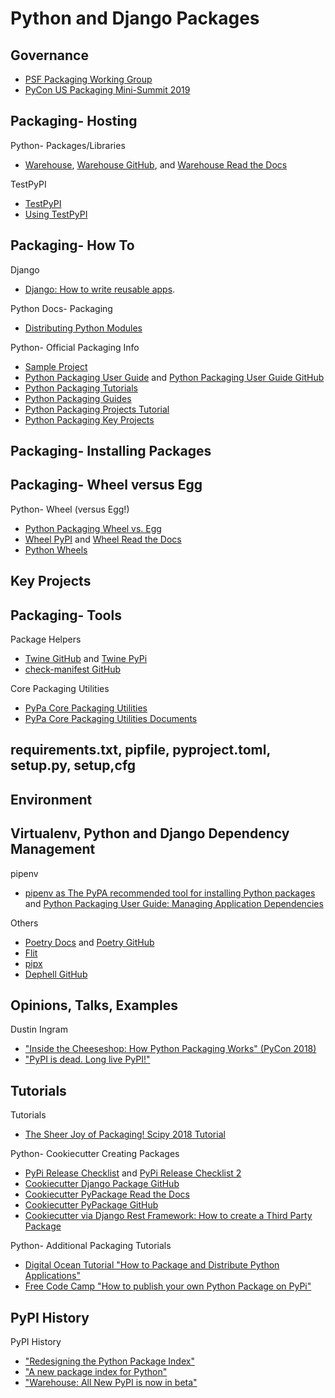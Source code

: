 # Python and Django Packages

<!--
Tools
http://nixos.org
https://github.com/NixOS/nix

https://pypi.org/project/keyring/ | keyring · PyPI

Checks
https://pypi.org/project/check-manifest/
https://github.com/jwodder/check-wheel-contents | jwodder/check-wheel-contents: Check your wheels have the right contents

https://pypi.org/classifiers/ | Classifiers · PyPI
https://packaging.python.org/tutorials/packaging-projects/#classifiers | Packaging Python Projects — Python Packaging User Guide
https://www.python.org/dev/peps/pep-0301/#distutils-trove-classification | PEP 301 -- Package Index and Metadata for Distutils | Python.org

Twine
https://readthedocs.org/projects/twine/downloads/pdf/latest/ | Twine Documentation

Setuptools
https://setuptools.readthedocs.io/en/latest/setuptools.html | Building and Distributing Packages with Setuptools — setuptools 45.2.0 documentation

https://docs.python.org/3/tutorial/modules.html#packages | 6. Modules — Python 3.7.3rc1 documentation

https://docs.python.org/3/distutils/introduction.html | 1. An Introduction to Distutils — Python 3.6.4rc1 documentation
https://docs.python.org/3/distutils/setupscript.html | 2. Writing the Setup Script — Python 3.6.4rc1 documentation
https://docs.python.org/3.1/distutils/uploading.html | 7. Uploading Packages to the Package Index — Python v3.1.5 documentation
https://docs.python.org/3.6/distutils/packageindex.html#package-index | 6. The Python Package Index (PyPI) — Python 3.6.4rc1 documentation
https://docs.python.org/3/distutils/sourcedist.html | 4. Creating a Source Distribution — Python 3.6.4rc1 documentation

https://docs.python.org/3/distutils/configfile.html | 3. Writing the Setup Configuration File — Python 3.8.1rc1 documentation
https://docs.python.org/3/install/index.html#inst-config-syntax | Installing Python Modules (Legacy version) — Python 3.8.1rc1 documentation

https://packaging.python.org/tutorials/distributing-packages/#project-urls

https://stackoverflow.com/questions/5280906/difference-between-binary-release-and-source-release | Difference between Binary release and source release? - Stack Overflow

Pinax
https://pypi.org/project/django-utils/ | django-utils · PyPI
https://docs.python.org/3/library/distutils.html | distutils — Building and installing Python modules — Python 3.8.1 documentation

Virtualenv
https://twitter.com/IanLee1521/status/1260437446728331268

pip Study
https://twitter.com/bernardtyers/status/1236039617222230017

TOML
https://snarky.ca/what-the-heck-is-pyproject-toml/ | What the heck is pyproject.toml?
https://github.com/carlosperate/awesome-pyproject | carlosperate/awesome-pyproject: An Awesome List of projects using the pyproject.toml Python configuration file.


Kenneth
https://docs.python-guide.org/shipping/packaging/ | Packaging Your Code — The Hitchhiker's Guide to Python
https://docs.python-guide.org/shipping/freezing/#freezing-your-code-ref | Freezing Your Code — The Hitchhiker's Guide to Python

PyPI Quick Start Guide
https://github.com/pypa/packaging.python.org/issues/688
https://twitter.com/mariatta/status/1218232806163107841
https://twitter.com/brettsky/status/1218293642877534209
https://github.com/pypa/gh-action-pypi-publish/issues/2 | Add a usage guide to packaging.python.org · Issue #2 · pypa/gh-action-pypi-publish

https://twitter.com/di_codes/status/1253166894158417926 | Dustin Ingram on Twitter: "Today we merged support on @pypi for PEP 592, adding the ability to "yank" releases, and for installers to determine which releases have been "yanked"! Nice! ...but, uh, what is a "yanked" release, you might ask? (1\11)" / Twitter

Scam
urllib3
https://twitter.com/snyksec/status/1236755073499357185
https://twitter.com/webology/status/1202238650416807936 | ❄☃ Jeff Triplett 🎄 on Twitter: "🚨 PSA: Python friends, please doublecheck if you accidentally have "python3-dateutil" (THREE) and/or "jeIlyfish" installed. They attempt to steal your GPG and SSH keys. https://t.co/OcfL165pXA" / Twitter


https://twitter.com/brettsky/status/1216051044095946752
https://twitter.com/VictorStinner/status/1216061972543868929
https://github.com/vstinner/pyperf/blob/master/setup.py

Requirements pinning
https://twitter.com/webology/status/1238674042338652161
-->


## Governance

* [PSF Packaging Working Group](https://wiki.python.org/psf/PackagingWG)
* [PyCon US Packaging Mini-Summit 2019](https://discuss.python.org/t/pycon-us-packaging-mini-summit-2019/833)

<!--
Packaging Summit
https://mail.python.org/archives/list/distutils-sig@python.org/thread/ZEZNY2MCUN3S3JGUFF6U6OWVEOKW2UAF/
https://mobile.twitter.com/pradyunsg/status/1224789432504475649

https://www.python.org/dev/peps/pep-0566/ | PEP 566 -- Metadata for Python Software Packages 2.1 | Python.org
https://www.python.org/dev/peps/pep-0496/ | PEP 496 -- Environment Markers | Python.org
https://www.python.org/dev/peps/pep-0508/#id23 | PEP 508 -- Dependency specification for Python Software Packages | Python.org

https://www.python.org/dev/peps/pep-0427/ | PEP 427 -- The Wheel Binary Package Format 1.0 | Python.org
https://www.python.org/dev/peps/pep-0438/ | PEP 438 -- Transitioning to release-file hosting on PyPI | Python.org
https://www.python.org/dev/peps/pep-0440/ | PEP 440 -- Version Identification and Dependency Specification | Python.org
https://www.python.org/dev/peps/pep-0517/

https://www.python.org/dev/peps/pep-0394/#recommendation
-->

## Packaging- Hosting

Python- Packages/Libraries
* [Warehouse](https://pypi.org), [Warehouse GitHub](https://github.com/pypa/warehouse), and [Warehouse Read the Docs](https://warehouse.readthedocs.io)
 
TestPyPI
* [TestPyPI](https://test.pypi.org)
* [Using TestPyPI](https://packaging.python.org/guides/using-testpypi)

## Packaging- How To

Django
* [Django: How to write reusable apps](https://docs.djangoproject.com/en/3.0/intro/reusable-apps/).

Python Docs- Packaging
* [Distributing Python Modules](https://docs.python.org/3/distributing/index.html)

Python- Official Packaging Info
* [Sample Project](https://github.com/pypa/sampleproject)
* [Python Packaging User Guide](https://packaging.python.org) and [Python Packaging User Guide GitHub](https://github.com/pypa/python-packaging-user-guide) 
* [Python Packaging Tutorials](https://packaging.python.org/tutorials) 
* [Python Packaging Guides](https://packaging.python.org/guides) 
* [Python Packaging Projects Tutorial](https://packaging.python.org/tutorials/packaging-projects)  
* [Python Packaging Key Projects](https://packaging.python.org/key_projects)

<!--
https://packaging.python.org/overview/ | An Overview of Packaging for Python — Python Packaging User Guide
https://packaging.python.org/glossary/ | Glossary — Python Packaging User Guide

https://packaging.python.org/tutorials/distributing-packages/ | Packaging and distributing projects
-->

## Packaging- Installing Packages

<!--
https://packaging.python.org/tutorials/installing-packages/

https://packaging.python.org/glossary/#term-version-specifier

https://pip.pypa.io/en/latest/reference/pip_install/#pip-install
https://pip.pypa.io/en/latest/user_guide/#requirements-files
https://setuptools.readthedocs.io/en/latest/pkg_resources.html#requirement-objects

https://packaging.python.org/glossary/#term-requirement-specifier
https://www.python.org/dev/peps/pep-0440/
https://www.python.org/dev/peps/pep-0440/#version-specifiers

https://pypi.org/classifiers/ | Classifiers · PyPI
https://packaging.python.org/specifications/core-metadata/#description-content-type-optional | Core metadata specifications — Python Packaging User Guide
-->

## Packaging- Wheel versus Egg

Python- Wheel (versus Egg!)
* [Python Packaging Wheel vs. Egg](http://python-packaging-user-guide.readthedocs.io/discussions/wheel-vs-egg)
* [Wheel PyPI](https://pypi.org/project/wheel) and [Wheel Read the Docs](http://wheel.readthedocs.org)
* [Python Wheels](http://pythonwheels.com)

<!--
Wheels
https://github.com/pypa/wheel
https://packaging.python.org/guides/distributing-packages-using-setuptools/#wheels | Packaging and distributing projects — Python Packaging User Guide
https://packaging.python.org/tutorials/packaging-projects/#wheels | Packaging Python Projects — Python Packaging User Guide
https://pip.pypa.io/en/stable/reference/pip_wheel
-->

## Key Projects

<!--
https://docs.python.org/3/distutils/setupscript.html | 2. Writing the Setup Script — Python 3.8.1 documentation
https://en.wikipedia.org/wiki/Setuptools
https://pypi.org/project/setuptools/
https://setuptools.readthedocs.io/en/latest/setuptools.html | Building and Distributing Packages with Setuptools — setuptools 45.0.0 documentation

https://packaging.python.org/guides/distributing-packages-using-setuptools/ | Packaging and distributing projects — Python Packaging User Guide

https://packaging.python.org/key_projects/#setuptools | Project Summaries — Python Packaging User Guide
https://packaging.python.org/key_projects/#distutils

https://packaging.python.org/key_projects/#wheel | Project Summaries — Python Packaging User Guide
https://packaging.python.org/guides/distributing-packages-using-setuptools/#wheels
https://packaging.python.org/guides/distributing-packages-using-setuptools/#universal-wheels
-->

## Packaging- Tools

Package Helpers
* [Twine GitHub](https://github.com/pypa/twine) and [Twine PyPi](https://pypi.python.org/pypi/twine)
* [check-manifest GitHub](https://github.com/mgedmin/check-manifest)

Core Packaging Utilities
* [PyPa Core Packaging Utilities](https://github.com/pypa/packaging)  
* [PyPa Core Packaging Utilities Documents](https://packaging.pypa.io) 

## requirements.txt, pipfile, pyproject.toml, setup.py, setup,cfg

<!--
PEP 517 and 518 in Plain English
https://medium.com/@grassfedcode/pep-517-and-518-in-plain-english-47208ca8b7a6
https://www.python.org/dev/peps/pep-0517/
https://www.python.org/dev/peps/pep-0518/

pyproject.toml : the future of Python packaging
https://testandcode.com/52

Options
The difference between setup.py (pyproject.toml) and requirements.txt (Pipfile) #27
https://github.com/pypa/pipfile/issues/27
https://packaging.python.org/discussions/install-requires-vs-requirements/ | install_requires vs requirements files — Python Packaging User Guide
https://pip.pypa.io/en/stable/user_guide/#requirements-files
https://docs.pipenv.org/advanced/#pipfile-vs-setup-py
https://github.com/pypa/pipfile
https://github.com/pypa/pipfile#the-concept

https://mobile.twitter.com/brettsky/status/1246233334482489344 | Brett Cannon on Twitter: "🎉 Once TOML reaches 1.0 I will start a conversation about getting a parser into the stdlib https://t.co/B4mxWO47BU" / Twitter

pyproject.toml
https://www.python.org/dev/peps/pep-0518/ | PEP 518 -- Specifying Minimum Build System Requirements for Python Projects | Python.org
https://snarky.ca/clarifying-pep-518/ | Clarifying PEP 518 (a.k.a. pyproject.toml)
https://en.wikipedia.org/wiki/TOML | TOML - Wikipedia
https://gitlab.com/pycqa/flake8/issues/428#note_154743215 | pyproject.toml (PEP 518) support (#428) · Issues · PyCQA / flake8 · GitLab
https://news.ycombinator.com/item?id=17110882 | pyproject.toml isn't another way to specify dependencies for Python code. The l... | Hacker News
https://github.com/psf/black/blob/master/pyproject.toml | black/pyproject.toml at master · psf/black
-->

## Environment

<!--
https://github.com/cans/gitvenv
https://direnv.net/ | direnv – unclutter your .profile | direnv

direnv
https://twitter.com/webology/status/1249711305851916290 | Jeff says, "wash your hands" 🧼👏 on Twitter: "@carltongibson Please use https://t.co/r85QZqhspb It will save you from having project env variables leak into another too. Five stars. Use it for a day or two and you'll thank me later." / Twitter
https://twitter.com/webology/status/1249711521070014464 | Jeff says, "wash your hands" 🧼👏 on Twitter: "PSA: Use direnv. Just use it. It'll save you frustrating and accidentally env leakage. https://t.co/r85QZqhspb https://t.co/1YzNPaNlmg" / Twitter

Kenneth
https://github.com/inishchith/autoenv
-->

## Virtualenv, Python and Django Dependency Management

pipenv
* [pipenv as The PyPA recommended tool for installing Python packages](https://packaging.python.org/guides/tool-recommendations/) and [Python Packaging User Guide: Managing Application Dependencies](https://packaging.python.org/tutorials/managing-dependencies/#managing-dependencies)

Others
* [Poetry Docs](https://python-poetry.org/docs/) and [Poetry GitHub](https://github.com/python-poetry)
* [Flit](https://flit.readthedocs.io/en/latest/)
* [pipx](https://pipxproject.github.io/pipx/)
* [Dephell GitHub](https://github.com/dephell/dephell)

<!--
https://packaging.python.org/tutorials/installing-packages/#creating-and-using-virtual-environments

venv, virtualenv and pyenv
https://docs.python-guide.org/dev/virtualenvs/ | Pipenv & Virtual Environments — The Hitchhiker's Guide to Python

https://github.com/pyenv/pyenv-virtualenv | pyenv/pyenv-virtualenv: a pyenv plugin to manage virtualenv (a.k.a. python-virtualenv)
https://github.com/pyenv/pyenv-update

pyenv
https://twitter.com/webology/status/1206676626311917568 | ❄☃ Jeff Triplett 🎄🔔 on Twitter: "Same. If you run macOS and develop with Python, pyenv is the way to go IMO. https://t.co/9sy5GBtGIw" / Twitter
https://twitter.com/webology/status/1199446555809460231 | 🍂 Jeff Triplett 🍂 on Twitter: "🐍 This is a great resource. 🐳 I'd love to see a 4th Docker version. 🎉 If you use macOS, I highly, highly recommend using pyenv to manage your Python version of you. It's on my "just use it" list when I work with any level of dev. https://t.co/R6uPyFbJDr" / Twitter
https://www.marc-richter.info/using-pyenv-to-manage-your-python-interpreters/ | Using pyenv to manage your Python interpreters - Marc Richter's personal site

https://packaging.python.org/tutorials/managing-dependencies/ | Managing Application Dependencies — Python Packaging User Guide

pip grant
https://mobile.twitter.com/di_codes/status/1193980331004743680

pip
https://pip.pypa.io/en/stable/reference/pip_install/ | pip install — pip 19.3.1 documentation
https://pip.pypa.io/en/stable/reference/pip_install/#editable-installs | pip install — pip 18.1 documentation
https://pip.readthedocs.io/en/latest/user_guide/#user-installs | User Guide — pip 19.1.dev0 documentation
https://pypi.org/project/pip/ | pip · PyPI

Pip problem
https://github.com/pypa/pip/issues/7531#issuecomment-576686251 | Release 20.0 · Issue #7531 · pypa/pip

https://github.com/jazzband/pip-tools | jazzband/pip-tools: A set of tools to keep your pinned Python dependencies fresh.

https://github.com/pypa/pipenv/issues/4058 | If this project is dead, just tell us · Issue #4058 · pypa/pipenv
https://twitter.com/ordanisanchez/status/1242953101969104896

https://www.youtube.com/watch?v=GBQAKldqgZs | Kenneth Reitz - Pipenv: The Future of Python Dependency Management - PyCon 2018 - YouTube
http://www.kennethreitz.org/essays/a-better-pip-workflow
https://pipenv.readthedocs.io/en/latest/ | Pipenv: Python Dev Workflow for Humans — pipenv 8.3.2 documentation
https://github.com/pypa/pipenv | kennethreitz/pipenv: Python Development Workflow for Humans.

pipenv
https://twitter.com/simonw/status/1211735682135101440 | Simon Willison on Twitter: "@llanga @webology That's the main reason I use pipenv - it keeps my virtual environments outside Dropbox for me" / Twitter

Criticism of Poetry
https://mobile.twitter.com/hynek/status/1226240842429616135

https://python-poetry.org/docs/pyproject/
https://black.readthedocs.io/en/stable/pyproject_toml.html

https://pyup.io/ | Manage your Python dependencies with pyup.io
http://www.pyinstaller.org/ | Welcome to PyInstaller official website — PyInstaller
-->

## Opinions, Talks, Examples

Dustin Ingram
* ["Inside the Cheeseshop: How Python Packaging Works" (PyCon 2018)](https://dustingram.com/talks/2018/10/23/inside-the-cheeseshop)
* ["PyPI is dead. Long live PyPI!"](https://dustingram.com/articles/2018/04/16/pypi-is-dead-long-live-pypi)

<!--
DjangoCon Europe 2017 Vinta
https://www.youtube.com/watch?v=AMg4Iind90Q | (1) "Qualities of great reusable Django apps" by Flávio Juvenal da Silva Junior - YouTube
https://docs.google.com/presentation/d/1yapK1hYt8f64ztLCc7yFpCI4RG1vTMLhqwZ6cUBZIvI/edit#slide=id.p | Qualities of great reusable Django apps - DjangoCon Europe 2017 - Google Slides
https://www.vinta.com.br/blog/2017/djangocon-europe-2017-was-awesome/ | DjangoCon Europe 2017 was awesome! – Vinta Software

Sample project
https://github.com/crwilcox/my-pypi-package | crwilcox/my-pypi-package: A sample package to publish to pypi that uses circleci for CI and nox for test automation
https://github.com/crwilcox/my-pypi-package/blob/master/.circleci/config.yml | my-pypi-package/config.yml at master · crwilcox/my-pypi-package
https://speakerdeck.com/crwilcox/pycon-2019-shipping-your-first-python-package-and-automating-future-publishing?slide=14 | PyCon 2019 - Shipping your first Python package and automating future publishing - Speaker Deck
https://www.youtube.com/watch?v=P3dY3uDmnkU | Chris Wilcox - Shipping your first Python package and automating future publishing - PyCon 2019 - YouTube

https://www.youtube.com/watch?v=AQsZsgJ30AE
https://www.youtube.com/watch?v=EdD6Ifjlle4 | DjangoCon US 2018 - Packaging Django Apps for Distribution on PyPI by Laura Hampton - YouTube
https://www.youtube.com/watch?time_continue=1&v=QgZ7qv4Cd0Y | How To Publish A Package On PyPI - YouTube
-->

<!--
The Packaging Gradient
https://www.youtube.com/watch?v=iLVNWfPWAC8

https://www.bernat.tech/pep-517-and-python-packaging/ | The state of Python Packaging - package types
https://github.com/gaborbernat/pugs | gaborbernat/pugs: random pug quote provider
https://github.com/ipfs/package-managers/issues/56 | Interesting academic papers related to package management · Issue #56 · ipfs/package-managers

Epic Python packaging thread
https://twitter.com/zooba/status/1236440987054063616

https://twitter.com/di_codes/status/1137014821923241986 | Dustin Ingram on Twitter: "Ask anyone about packaging, and they'll tell you the same thing: "it sucks". Now, I don't think it sucks. I think it's challenging, hard to grasp, complicated, has some rough edges, has a lot of historical baggage. I think it was built by people, and people aren't perfect. 5/16"
-->

## Tutorials

Tutorials
* [The Sheer Joy of Packaging! Scipy 2018 Tutorial](https://python-packaging-tutorial.readthedocs.io/en/latest)

Python- Cookiecutter Creating Packages
* [PyPi Release Checklist](https://gist.github.com/audreyr/5990987) and [PyPi Release Checklist 2](https://gist.github.com/audreyr/9f1564ea049c14f682f4)
* [Cookiecutter Django Package GitHub](https://github.com/pydanny/cookiecutter-djangopackage)
* [Cookiecutter PyPackage Read the Docs](https://cookiecutter.readthedocs.org/en/latest)
* [Cookiecutter PyPackage GitHub](https://github.com/audreyr/cookiecutter-pypackage)
* [Cookiecutter via Django Rest Framework: How to create a Third Party Package](http://www.django-rest-framework.org/topics/third-party-resources)

Python- Additional Packaging Tutorials
* [Digital Ocean Tutorial "How to Package and Distribute Python Applications"](https://www.digitalocean.com/community/tutorials/how-to-package-and-distribute-python-applications) 
* [Free Code Camp "How to publish your own Python Package on PyPi"](https://medium.freecodecamp.org/how-to-publish-a-pyton-package-on-pypi-a89e9522ce24)

<!--
https://realpython.com/pypi-publish-python-package/
-->

## PyPI History

PyPI History
* ["Redesigning the Python Package Index"](http://pyfound.blogspot.com/2018/08/redesigning-python-package-index.html)
* ["A new package index for Python"](https://lwn.net/Articles/751458/)
* ["Warehouse: All New PyPI is now in beta"](http://pyfound.blogspot.com/2018/03/warehouse-all-new-pypi-is-now-in-beta.html)


<!--
https://wiki.python.org/moin/CheeseShop | CheeseShop - Python Wiki

https://wiki.python.org/moin/Distutils | Distutils - Python Wiki

Issues
https://github.com/pypa/warehouse/issues
https://github.com/pypa/packaging-problems/issues | Issues · pypa/packaging-problems
https://github.com/pypa/pypi-support

https://github.com/pypa/integration-test | pypa/integration-test: ensure core packaging tools work well with each other
-->

<!--
https://twitter.com/ncoghlan_dev/status/1146177537497714688 | Nick Coghlan on Twitter: "You won't settle that debate easily: https://t.co/62cgLT9f1w :)… "

https://twitter.com/di_codes/status/1135628015147388928 | Dustin Ingram on Twitter: "Ever wondered what is going on when you `pip install numpy` and it downloads some file with a name like `numpy-1.16.4-cp37-cp37m-manylinux1_x86_64.whl `? This is a built distribution, and @brettsky just published a great explanation of what every part of that filename means.… https://t.co/yJAXS13a2J"
https://snarky.ca/the-challenges-in-designing-a-library-for-pep-425/ | The challenges in designing a library for PEP 425 (aka wheel tags)

New- Packaging
https://pydist.com/blog/distributions-vs-releases | PyDist – Blog

https://docs.travis-ci.com/user/deployment/pypi/ | PyPI deployment - Travis CI
-->

<!--
https://twitter.com/pypi_updates2 | PyPI Recent Updates (@pypi_updates2) | Twitter

https://twitter.com/di_codes/status/1097217474603438080 | Dustin Ingram @ PyCaribbean on Twitter: "First you just have to understand all these things... 🤐… "

Tutorials
http://the-hitchhikers-guide-to-packaging.readthedocs.io/en/latest/contributing.html | Contribute Your Package to the World — The Hitchhiker's Guide to Packaging 1.0 documentation

https://pythonhosted.org/setuptools/formats.html
https://pythonhosted.org/an_example_pypi_project/setuptools.html

https://blog.jetbrains.com/pycharm/2017/05/how-to-publish-your-package-on-pypi/ | How to Publish Your Package on PyPI | PyCharm Blog
https://tom-christie.github.io/articles/pypi/ | Uploading to PyPI – Tom Christie

https://github.com/twoscoops/Creating-and-Distributing-Python-Packages | twoscoops/Creating-and-Distributing-Python-Packages
https://courses.twoscoopspress.com/courses/take/creating-and-distributing-python-packages | Two Scoops Press

Seeking a new maintainer for packaging.python.org and Twine.
https://mail.python.org/archives/list/distutils-sig@python.org/thread/M7VRNT5KP4YQ6UPVI4MN4IIWM2Z3IXCH/

PyPI
Improvements
https://pythoninsider.blogspot.com/2019/05/use-two-factor-auth-to-improve-your.html | Python Insider: Use two-factor auth to improve your PyPI account's security
https://packaging.python.org/guides/making-a-pypi-friendly-readme/ | Making a PyPI-friendly README — Python Packaging User Guide

New PyPI
https://packaging.python.org/guides/migrating-to-pypi-org/ | Migrating to PyPI.org — Python Packaging User Guide
http://pyfound.blogspot.com/2018/02/python-package-maintainers-help-test.html | Python Software Foundation News: Python package maintainers, help test the new PyPI!
https://docs.google.com/forms/d/e/1FAIpQLSczrATlexkR1_gBt727eGnc05FCt-75Mx2usMq1wvCm_cLddg/viewform | Conducting user tests on PyPI
https://gist.github.com/nlhkabu/a0b1ae0016a2641f6b79d9ace9110403 | Recruiting User Testers for PyPI
https://docs.google.com/forms/d/e/1FAIpQLSfABpsRcVYt7RDJEsbL_2CnyH-IKXRCRwaBhCm4sYnNI6yB3A/viewform | Buy a feature
http://whoisnicoleharris.com/2018/05/17/warehouse-accessibility.html

https://status.python.org/incidents/1y1f44q6srh2 | Python Infrastructure Status - Next Generation PyPI Rollout
PyPI Translations
https://twitter.com/nlhkabu/status/1176378129012727808

Package Stats
* ["How to get PyPI download statistics"](https://kirankoduru.github.io/python/pypi-stats.html)

https://bigquery.cloud.google.com/table/the-psf:pypi.downloads | Google BigQuery
https://mail.python.org/pipermail/distutils-sig/2013-June/021344.html | [Distutils] Download Counts on PyPI
-->
